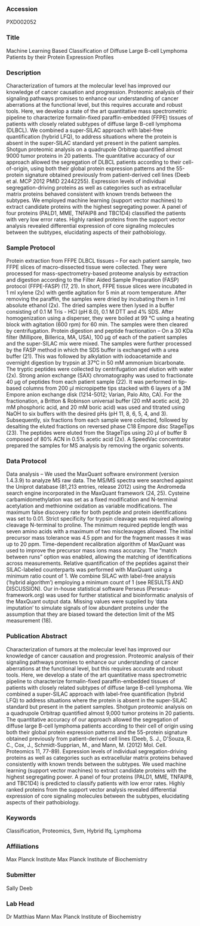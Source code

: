### Accession
PXD002052

### Title
Machine Learning Based Classification of Diffuse Large B-cell Lymphoma Patients by their Protein Expression  Profiles

### Description
Characterization of tumors at the molecular level has improved our knowledge of cancer causation and progression. Proteomic analysis of their signaling pathways promises to enhance our understanding of cancer aberrations at the functional level, but this requires accurate and robust tools. Here, we develop a state of the art quantitative mass spectrometric pipeline to characterize formalin-fixed paraffin-embedded (FFPE) tissues of patients with closely related subtypes of diffuse large B-cell lymphoma (DLBCL). We combined a super-SILAC approach with label-free quantification (hybrid LFQ), to address situations where the protein is absent in the super-SILAC standard yet present in the patient samples. Shotgun proteomic analysis on a quadrupole Orbitrap quantified almost 9000 tumor proteins in 20 patients. The quantitative accuracy of our approach allowed the segregation of DLBCL patients according to their cell-of-origin, using both their global protein expression patterns and the 55-protein signature obtained previously from patient-derived cell lines (Deeb et al. MCP 2012 PMID 22442255). Expression levels of individual segregation-driving proteins as well as categories such as extracellular matrix proteins behaved consistent with known trends between the subtypes. We employed machine learning (support vector machines) to extract candidate proteins with the highest segregating power. A panel of four proteins (PALD1, MME, TNFAIP8 and TBC1D4) classified the patients with very low error rates. Highly ranked proteins from the support vector analysis revealed differential expression of core signaling molecules between the subtypes, elucidating aspects of their pathobiology.

### Sample Protocol
Protein extraction from FFPE DLBCL tissues – For each patient sample, two FFPE slices of macro-dissected tissue were collected. They were processed for mass-spectrometry-based proteome analysis by extraction and digestion according to the Filter Aided Sample Preparation (FASP) protocol (FFPE-FASP) (17, 21). In short, FFPE tissue slices were incubated in 1 ml xylene (2x) with gentle agitation for 5 min at room temperature. After removing the paraffin, the samples were dried by incubating them in 1 ml absolute ethanol (2x). The dried samples were then lysed in a buffer consisting of 0.1 M Tris - HCl (pH 8.0), 0.1 M DTT and 4% SDS. After homogenization using a disperser, they were boiled at 99 °C using a heating block with agitation (600 rpm) for 60 min. The samples were then cleared by centrifugation. Protein digestion and peptide fractionation – On a 30 KDa filter (Millipore, Billerica, MA, USA), 100 µg of each of the patient samples and the super-SILAC mix were mixed. The samples were further processed  by the FASP method in which the SDS buffer is exchanged with a urea buffer (21). This was followed by alkylation with iodoacetamide and overnight digestion by trypsin at 37°C in 50 mM ammonium bicarbonate. The tryptic peptides were collected by centrifugation and elution with water (2x). Strong anion exchange (SAX) chromatography was used to fractionate 40 µg of peptides from each patient sample (22). It was performed in tip-based columns from 200 µl micropipette tips stacked with 6 layers of a 3M Empore anion exchange disk (1214-5012; Varian, Palo Alto, CA). For the fractionation, a Britton & Robinson universal buffer (20 mM acetic acid, 20 mM phosphoric acid, and 20 mM boric acid) was used and titrated using NaOH to six buffers with the desired pHs (pH 11, 8, 6, 5, 4, and 3). Subsequently, six fractions from each sample were collected, followed by desalting the eluted fractions on reversed phase C18 Empore disc StageTips (23). The peptides were eluted from the StageTips using 20 µl of buffer B composed of 80% ACN in 0.5% acetic acid (2x). A SpeedVac concentrator prepared the samples for MS analysis by removing the organic solvents.

### Data Protocol
Data analysis – We used the MaxQuant software environment (version 1.4.3.9) to analyze MS raw data. The MS/MS spectra were searched against the Uniprot database (81,213 entries, release 2012) using the Andromeda search engine incorporated in the MaxQuant framework (24, 25). Cysteine carbamidomethylation was set as a fixed modification and N-terminal acetylation and methionine oxidation as variable modifications. The maximum false discovery rate for both peptide and protein identifications was set to 0.01. Strict specificity for trypsin cleavage was required allowing cleavage N-terminal to proline. The minimum required peptide length was seven amino acids with a maximum of two miscleavages allowed. The initial precursor mass tolerance was 4.5 ppm and for the fragment masses it was up to 20 ppm. Time-dependent recalibration algorithm of MaxQuant was used to improve the precursor mass ions mass accuracy. The “match between runs” option was enabled, allowing the matching of identifications across measurements. Relative quantification of the peptides against their SILAC-labeled counterparts was performed with MaxQuant using a minimum ratio count of 1. We combine SILAC with label-free analysis (‘hybrid algorithm’) employing a minimum count of 1 (see RESULTS AND DISCUSSION). Our in-house statistical software Perseus (Perseus-framework.org) was used for further statistical and bioinformatic analysis of the MaxQuant output data. Missing values were supplied by ‘data imputation’ to simulate signals of low abundant proteins under the assumption that they are biased toward the detection limit of the MS measurement (18).

### Publication Abstract
Characterization of tumors at the molecular level has improved our knowledge of cancer causation and progression. Proteomic analysis of their signaling pathways promises to enhance our understanding of cancer aberrations at the functional level, but this requires accurate and robust tools. Here, we develop a state of the art quantitative mass spectrometric pipeline to characterize formalin-fixed paraffin-embedded tissues of patients with closely related subtypes of diffuse large B-cell lymphoma. We combined a super-SILAC approach with label-free quantification (hybrid LFQ) to address situations where the protein is absent in the super-SILAC standard but present in the patient samples. Shotgun proteomic analysis on a quadrupole Orbitrap quantified almost 9,000 tumor proteins in 20 patients. The quantitative accuracy of our approach allowed the segregation of diffuse large B-cell lymphoma patients according to their cell of origin using both their global protein expression patterns and the 55-protein signature obtained previously from patient-derived cell lines (Deeb, S. J., D'Souza, R. C., Cox, J., Schmidt-Supprian, M., and Mann, M. (2012) Mol. Cell. Proteomics 11, 77-89). Expression levels of individual segregation-driving proteins as well as categories such as extracellular matrix proteins behaved consistently with known trends between the subtypes. We used machine learning (support vector machines) to extract candidate proteins with the highest segregating power. A panel of four proteins (PALD1, MME, TNFAIP8, and TBC1D4) is predicted to classify patients with low error rates. Highly ranked proteins from the support vector analysis revealed differential expression of core signaling molecules between the subtypes, elucidating aspects of their pathobiology.

### Keywords
Classification, Proteomics, Svm, Hybrid lfq, Lymphoma

### Affiliations
Max Planck Institute
Max Planck Institute of Biochemistry

### Submitter
Sally Deeb

### Lab Head
Dr Matthias Mann
Max Planck Institute of Biochemistry


